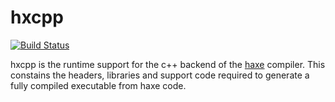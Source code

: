 # hxcpp

[![Build Status](https://travis-ci.org/HaxeFoundation/hxcpp.png?branch=master)](https://travis-ci.org/HaxeFoundation/hxcpp)

hxcpp is the runtime support for the c++ backend of the [haxe](http://haxe.org/) compiler. This constains the headers, libraries and support code required to generate a fully compiled executable from haxe code.